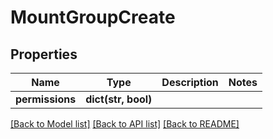 # MountGroupCreate

## Properties
Name | Type | Description | Notes
------------ | ------------- | ------------- | -------------
**permissions** | **dict(str, bool)** |  | 

[[Back to Model list]](../README.md#documentation-for-models) [[Back to API list]](../README.md#documentation-for-api-endpoints) [[Back to README]](../README.md)


